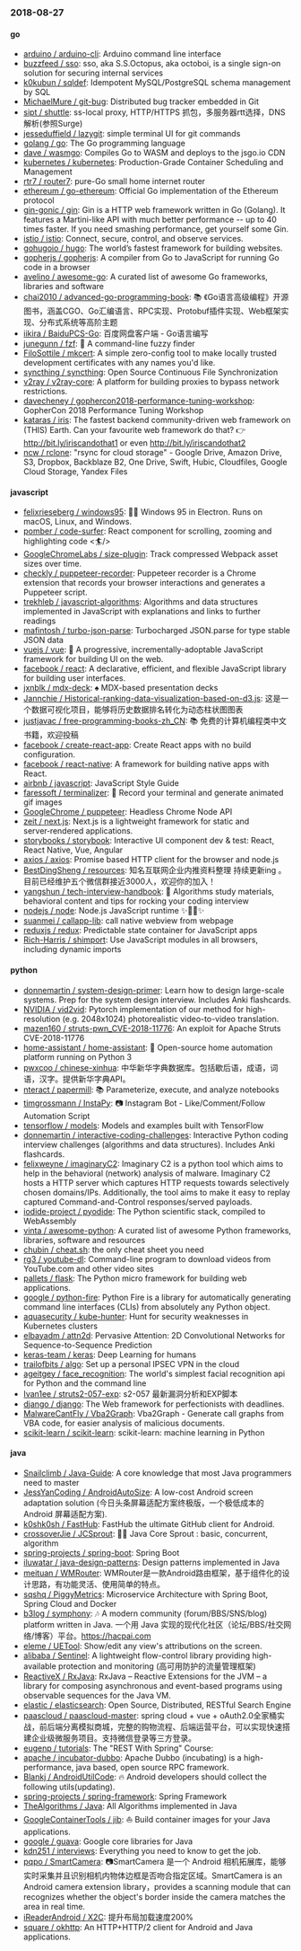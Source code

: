 ### 2018-08-27

#### go
* [arduino / arduino-cli](https://github.com/arduino/arduino-cli): Arduino command line interface
* [buzzfeed / sso](https://github.com/buzzfeed/sso): sso, aka S.S.Octopus, aka octoboi, is a single sign-on solution for securing internal services
* [k0kubun / sqldef](https://github.com/k0kubun/sqldef): Idempotent MySQL/PostgreSQL schema management by SQL
* [MichaelMure / git-bug](https://github.com/MichaelMure/git-bug): Distributed bug tracker embedded in Git
* [sipt / shuttle](https://github.com/sipt/shuttle): ss-local proxy, HTTP/HTTPS 抓包，多服务器rtt选择，DNS解析(参照Surge)
* [jesseduffield / lazygit](https://github.com/jesseduffield/lazygit): simple terminal UI for git commands
* [golang / go](https://github.com/golang/go): The Go programming language
* [dave / wasmgo](https://github.com/dave/wasmgo): Compiles Go to WASM and deploys to the jsgo.io CDN
* [kubernetes / kubernetes](https://github.com/kubernetes/kubernetes): Production-Grade Container Scheduling and Management
* [rtr7 / router7](https://github.com/rtr7/router7): pure-Go small home internet router
* [ethereum / go-ethereum](https://github.com/ethereum/go-ethereum): Official Go implementation of the Ethereum protocol
* [gin-gonic / gin](https://github.com/gin-gonic/gin): Gin is a HTTP web framework written in Go (Golang). It features a Martini-like API with much better performance -- up to 40 times faster. If you need smashing performance, get yourself some Gin.
* [istio / istio](https://github.com/istio/istio): Connect, secure, control, and observe services.
* [gohugoio / hugo](https://github.com/gohugoio/hugo): The world’s fastest framework for building websites.
* [gopherjs / gopherjs](https://github.com/gopherjs/gopherjs): A compiler from Go to JavaScript for running Go code in a browser
* [avelino / awesome-go](https://github.com/avelino/awesome-go): A curated list of awesome Go frameworks, libraries and software
* [chai2010 / advanced-go-programming-book](https://github.com/chai2010/advanced-go-programming-book): 📚 《Go语言高级编程》开源图书，涵盖CGO、Go汇编语言、RPC实现、Protobuf插件实现、Web框架实现、分布式系统等高阶主题
* [iikira / BaiduPCS-Go](https://github.com/iikira/BaiduPCS-Go): 百度网盘客户端 - Go语言编写
* [junegunn / fzf](https://github.com/junegunn/fzf): 🌸 A command-line fuzzy finder
* [FiloSottile / mkcert](https://github.com/FiloSottile/mkcert): A simple zero-config tool to make locally trusted development certificates with any names you'd like.
* [syncthing / syncthing](https://github.com/syncthing/syncthing): Open Source Continuous File Synchronization
* [v2ray / v2ray-core](https://github.com/v2ray/v2ray-core): A platform for building proxies to bypass network restrictions.
* [davecheney / gophercon2018-performance-tuning-workshop](https://github.com/davecheney/gophercon2018-performance-tuning-workshop): GopherCon 2018 Performance Tuning Workshop
* [kataras / iris](https://github.com/kataras/iris): The fastest backend community-driven web framework on (THIS) Earth. Can your favourite web framework do that? 👉 http://bit.ly/iriscandothat1 or even http://bit.ly/iriscandothat2
* [ncw / rclone](https://github.com/ncw/rclone): "rsync for cloud storage" - Google Drive, Amazon Drive, S3, Dropbox, Backblaze B2, One Drive, Swift, Hubic, Cloudfiles, Google Cloud Storage, Yandex Files

#### javascript
* [felixrieseberg / windows95](https://github.com/felixrieseberg/windows95): 💩🚀 Windows 95 in Electron. Runs on macOS, Linux, and Windows.
* [pomber / code-surfer](https://github.com/pomber/code-surfer): React component for scrolling, zooming and highlighting code <🏄/>
* [GoogleChromeLabs / size-plugin](https://github.com/GoogleChromeLabs/size-plugin): Track compressed Webpack asset sizes over time.
* [checkly / puppeteer-recorder](https://github.com/checkly/puppeteer-recorder): Puppeteer recorder is a Chrome extension that records your browser interactions and generates a Puppeteer script.
* [trekhleb / javascript-algorithms](https://github.com/trekhleb/javascript-algorithms): Algorithms and data structures implemented in JavaScript with explanations and links to further readings
* [mafintosh / turbo-json-parse](https://github.com/mafintosh/turbo-json-parse): Turbocharged JSON.parse for type stable JSON data
* [vuejs / vue](https://github.com/vuejs/vue): 🖖 A progressive, incrementally-adoptable JavaScript framework for building UI on the web.
* [facebook / react](https://github.com/facebook/react): A declarative, efficient, and flexible JavaScript library for building user interfaces.
* [jxnblk / mdx-deck](https://github.com/jxnblk/mdx-deck): ♠️ MDX-based presentation decks
* [Jannchie / Historical-ranking-data-visualization-based-on-d3.js](https://github.com/Jannchie/Historical-ranking-data-visualization-based-on-d3.js): 这是一个数据可视化项目，能够将历史数据排名转化为动态柱状图图表
* [justjavac / free-programming-books-zh_CN](https://github.com/justjavac/free-programming-books-zh_CN): 📚 免费的计算机编程类中文书籍，欢迎投稿
* [facebook / create-react-app](https://github.com/facebook/create-react-app): Create React apps with no build configuration.
* [facebook / react-native](https://github.com/facebook/react-native): A framework for building native apps with React.
* [airbnb / javascript](https://github.com/airbnb/javascript): JavaScript Style Guide
* [faressoft / terminalizer](https://github.com/faressoft/terminalizer): 🦄 Record your terminal and generate animated gif images
* [GoogleChrome / puppeteer](https://github.com/GoogleChrome/puppeteer): Headless Chrome Node API
* [zeit / next.js](https://github.com/zeit/next.js): Next.js is a lightweight framework for static and server‑rendered applications.
* [storybooks / storybook](https://github.com/storybooks/storybook): Interactive UI component dev & test: React, React Native, Vue, Angular
* [axios / axios](https://github.com/axios/axios): Promise based HTTP client for the browser and node.js
* [BestDingSheng / resources](https://github.com/BestDingSheng/resources): 知名互联网企业内推资料整理 持续更新ing 。 目前已经维护五个微信群接近3000人，欢迎你的加入！
* [yangshun / tech-interview-handbook](https://github.com/yangshun/tech-interview-handbook): 💯 Algorithms study materials, behavioral content and tips for rocking your coding interview
* [nodejs / node](https://github.com/nodejs/node): Node.js JavaScript runtime ✨🐢🚀✨
* [suanmei / callapp-lib](https://github.com/suanmei/callapp-lib): call native webview from webpage
* [reduxjs / redux](https://github.com/reduxjs/redux): Predictable state container for JavaScript apps
* [Rich-Harris / shimport](https://github.com/Rich-Harris/shimport): Use JavaScript modules in all browsers, including dynamic imports

#### python
* [donnemartin / system-design-primer](https://github.com/donnemartin/system-design-primer): Learn how to design large-scale systems. Prep for the system design interview. Includes Anki flashcards.
* [NVIDIA / vid2vid](https://github.com/NVIDIA/vid2vid): Pytorch implementation of our method for high-resolution (e.g. 2048x1024) photorealistic video-to-video translation.
* [mazen160 / struts-pwn_CVE-2018-11776](https://github.com/mazen160/struts-pwn_CVE-2018-11776): An exploit for Apache Struts CVE-2018-11776
* [home-assistant / home-assistant](https://github.com/home-assistant/home-assistant): 🏡 Open-source home automation platform running on Python 3
* [pwxcoo / chinese-xinhua](https://github.com/pwxcoo/chinese-xinhua): 中华新华字典数据库。包括歇后语，成语，词语，汉字。提供新华字典API。
* [nteract / papermill](https://github.com/nteract/papermill): 📚 Parameterize, execute, and analyze notebooks
* [timgrossmann / InstaPy](https://github.com/timgrossmann/InstaPy): 📷 Instagram Bot - Like/Comment/Follow Automation Script
* [tensorflow / models](https://github.com/tensorflow/models): Models and examples built with TensorFlow
* [donnemartin / interactive-coding-challenges](https://github.com/donnemartin/interactive-coding-challenges): Interactive Python coding interview challenges (algorithms and data structures). Includes Anki flashcards.
* [felixweyne / imaginaryC2](https://github.com/felixweyne/imaginaryC2): Imaginary C2 is a python tool which aims to help in the behavioral (network) analysis of malware. Imaginary C2 hosts a HTTP server which captures HTTP requests towards selectively chosen domains/IPs. Additionally, the tool aims to make it easy to replay captured Command-and-Control responses/served payloads.
* [iodide-project / pyodide](https://github.com/iodide-project/pyodide): The Python scientific stack, compiled to WebAssembly
* [vinta / awesome-python](https://github.com/vinta/awesome-python): A curated list of awesome Python frameworks, libraries, software and resources
* [chubin / cheat.sh](https://github.com/chubin/cheat.sh): the only cheat sheet you need
* [rg3 / youtube-dl](https://github.com/rg3/youtube-dl): Command-line program to download videos from YouTube.com and other video sites
* [pallets / flask](https://github.com/pallets/flask): The Python micro framework for building web applications.
* [google / python-fire](https://github.com/google/python-fire): Python Fire is a library for automatically generating command line interfaces (CLIs) from absolutely any Python object.
* [aquasecurity / kube-hunter](https://github.com/aquasecurity/kube-hunter): Hunt for security weaknesses in Kubernetes clusters
* [elbayadm / attn2d](https://github.com/elbayadm/attn2d): Pervasive Attention: 2D Convolutional Networks for Sequence-to-Sequence Prediction
* [keras-team / keras](https://github.com/keras-team/keras): Deep Learning for humans
* [trailofbits / algo](https://github.com/trailofbits/algo): Set up a personal IPSEC VPN in the cloud
* [ageitgey / face_recognition](https://github.com/ageitgey/face_recognition): The world's simplest facial recognition api for Python and the command line
* [Ivan1ee / struts2-057-exp](https://github.com/Ivan1ee/struts2-057-exp): s2-057 最新漏洞分析和EXP脚本
* [django / django](https://github.com/django/django): The Web framework for perfectionists with deadlines.
* [MalwareCantFly / Vba2Graph](https://github.com/MalwareCantFly/Vba2Graph): Vba2Graph - Generate call graphs from VBA code, for easier analysis of malicious documents.
* [scikit-learn / scikit-learn](https://github.com/scikit-learn/scikit-learn): scikit-learn: machine learning in Python

#### java
* [Snailclimb / Java-Guide](https://github.com/Snailclimb/Java-Guide): A core knowledge that most Java programmers need to master
* [JessYanCoding / AndroidAutoSize](https://github.com/JessYanCoding/AndroidAutoSize): A low-cost Android screen adaptation solution (今日头条屏幕适配方案终极版，一个极低成本的 Android 屏幕适配方案).
* [k0shk0sh / FastHub](https://github.com/k0shk0sh/FastHub): FastHub the ultimate GitHub client for Android.
* [crossoverJie / JCSprout](https://github.com/crossoverJie/JCSprout): 👨‍🎓 Java Core Sprout : basic, concurrent, algorithm
* [spring-projects / spring-boot](https://github.com/spring-projects/spring-boot): Spring Boot
* [iluwatar / java-design-patterns](https://github.com/iluwatar/java-design-patterns): Design patterns implemented in Java
* [meituan / WMRouter](https://github.com/meituan/WMRouter): WMRouter是一款Android路由框架，基于组件化的设计思路，有功能灵活、使用简单的特点。
* [sqshq / PiggyMetrics](https://github.com/sqshq/PiggyMetrics): Microservice Architecture with Spring Boot, Spring Cloud and Docker
* [b3log / symphony](https://github.com/b3log/symphony): 🎶 A modern community (forum/BBS/SNS/blog) platform written in Java. 一个用 Java 实现的现代化社区（论坛/BBS/社交网络/博客）平台。https://hacpai.com
* [eleme / UETool](https://github.com/eleme/UETool): Show/edit any view's attributions on the screen.
* [alibaba / Sentinel](https://github.com/alibaba/Sentinel): A lightweight flow-control library providing high-available protection and monitoring (高可用防护的流量管理框架)
* [ReactiveX / RxJava](https://github.com/ReactiveX/RxJava): RxJava – Reactive Extensions for the JVM – a library for composing asynchronous and event-based programs using observable sequences for the Java VM.
* [elastic / elasticsearch](https://github.com/elastic/elasticsearch): Open Source, Distributed, RESTful Search Engine
* [paascloud / paascloud-master](https://github.com/paascloud/paascloud-master): spring cloud + vue + oAuth2.0全家桶实战，前后端分离模拟商城，完整的购物流程、后端运营平台，可以实现快速搭建企业级微服务项目。支持微信登录等三方登录。
* [eugenp / tutorials](https://github.com/eugenp/tutorials): The "REST With Spring" Course:
* [apache / incubator-dubbo](https://github.com/apache/incubator-dubbo): Apache Dubbo (incubating) is a high-performance, java based, open source RPC framework.
* [Blankj / AndroidUtilCode](https://github.com/Blankj/AndroidUtilCode): 🔥 Android developers should collect the following utils(updating).
* [spring-projects / spring-framework](https://github.com/spring-projects/spring-framework): Spring Framework
* [TheAlgorithms / Java](https://github.com/TheAlgorithms/Java): All Algorithms implemented in Java
* [GoogleContainerTools / jib](https://github.com/GoogleContainerTools/jib): ⛵️ Build container images for your Java applications.
* [google / guava](https://github.com/google/guava): Google core libraries for Java
* [kdn251 / interviews](https://github.com/kdn251/interviews): Everything you need to know to get the job.
* [pqpo / SmartCamera](https://github.com/pqpo/SmartCamera): 📷SmartCamera 是一个 Android 相机拓展库，能够实时采集并且识别相机内物体边框是否吻合指定区域。SmartCamera is an Android camera extension library，provides a scanning module that can recognizes whether the object's border inside the camera matches the area in real time.
* [iReaderAndroid / X2C](https://github.com/iReaderAndroid/X2C): 提升布局加载速度200%
* [square / okhttp](https://github.com/square/okhttp): An HTTP+HTTP/2 client for Android and Java applications.
